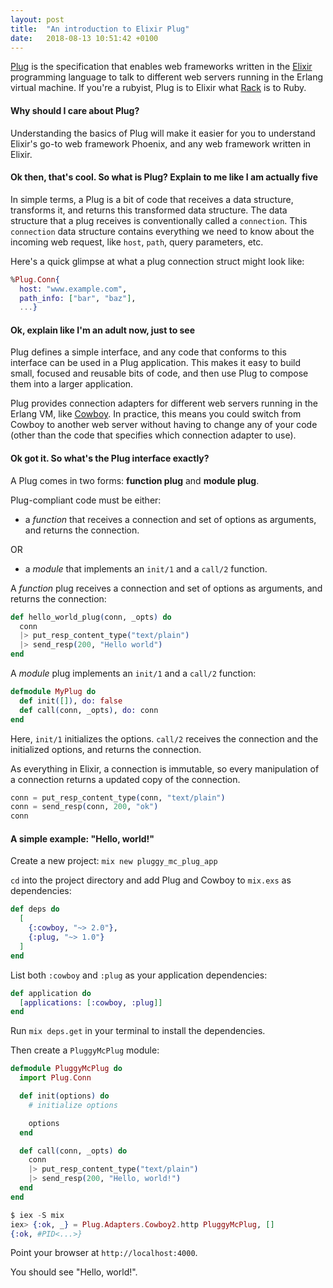 ```yaml
---
layout: post
title:  "An introduction to Elixir Plug"
date:   2018-08-13 10:51:42 +0100
---
```


[Plug](https://github.com/elixir-plug/plug) is the specification that enables web frameworks written in the [Elixir](https://elixir-lang.org/) programming language to talk to different web servers running in the Erlang virtual machine. If you're a rubyist, Plug is to Elixir what [Rack](https://rack.github.io/) is to Ruby.

#### Why should I care about Plug?

Understanding the basics of Plug will make it easier for you to understand Elixir's go-to web framework Phoenix, and any web framework written in Elixir.

#### Ok then, that's cool. So what is Plug? Explain to me like I am actually five

In simple terms, a Plug is a bit of code that receives a data structure, transforms it, and returns this transformed data structure. The data structure that a plug receives is conventionally called a `connection`. This `connection` data structure contains everything we need to know about the incoming web request, like `host`, `path`, query parameters, etc.

Here's a quick glimpse at what a plug connection struct might look like:

```elixir
%Plug.Conn{
  host: "www.example.com",
  path_info: ["bar", "baz"],
  ...}
```

#### Ok, explain like I'm an adult now, just to see

Plug defines a simple interface, and any code that conforms to this interface can be used in a Plug application. This makes it easy to build small, focused and reusable bits of code, and then use Plug to compose them into a larger application.

Plug provides connection adapters for different web servers running in the Erlang VM, like [Cowboy](https://github.com/ninenines/cowboy). In practice, this means you could switch from Cowboy to another web server without having to change any of your code (other than the code that specifies which connection adapter to use).

#### Ok got it. So what's the Plug interface exactly?

A Plug comes in two forms: **function plug** and **module plug**.

Plug-compliant code must be either:

* a *function* that receives a connection and set of options as arguments, and returns the connection.

OR

* a *module* that implements an `init/1` and a `call/2` function.

A *function* plug receives a connection and set of options as arguments, and returns the connection:

```elixir
def hello_world_plug(conn, _opts) do
  conn
  |> put_resp_content_type("text/plain")
  |> send_resp(200, "Hello world")
end
```

A *module* plug implements an `init/1` and a `call/2` function:


```elixir
defmodule MyPlug do
  def init([]), do: false
  def call(conn, _opts), do: conn
end
```

Here, `init/1` initializes the options. `call/2` receives the connection and the initialized options, and returns the connection.

As everything in Elixir, a connection is immutable, so every manipulation of a connection returns a updated copy of the connection.

```elixir
conn = put_resp_content_type(conn, "text/plain")
conn = send_resp(conn, 200, "ok")
conn
```

#### A simple example: "Hello, world!"

Create a new project: `mix new pluggy_mc_plug_app`

`cd` into the project directory and add Plug and Cowboy to `mix.exs` as dependencies:

```elixir
def deps do
  [
    {:cowboy, "~> 2.0"},
    {:plug, "~> 1.0"}
  ]
end
```

List both `:cowboy` and `:plug` as your application dependencies:

```elixir
def application do
  [applications: [:cowboy, :plug]]
end
```

Run `mix deps.get` in your terminal to install the dependencies.

Then create a `PluggyMcPlug` module:

```elixir
defmodule PluggyMcPlug do
  import Plug.Conn

  def init(options) do
    # initialize options

    options
  end

  def call(conn, _opts) do
    conn
    |> put_resp_content_type("text/plain")
    |> send_resp(200, "Hello, world!")
  end
end
```

```elixir
$ iex -S mix
iex> {:ok, _} = Plug.Adapters.Cowboy2.http PluggyMcPlug, []
{:ok, #PID<...>}
```

Point your browser at `http://localhost:4000`.

You should see "Hello, world!".
